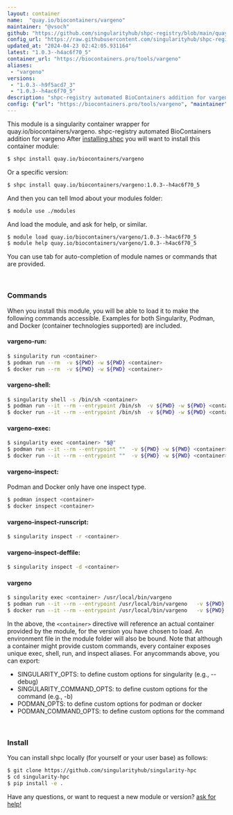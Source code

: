 ```yaml
---
layout: container
name:  "quay.io/biocontainers/vargeno"
maintainer: "@vsoch"
github: "https://github.com/singularityhub/shpc-registry/blob/main/quay.io/biocontainers/vargeno/container.yaml"
config_url: "https://raw.githubusercontent.com/singularityhub/shpc-registry/main/quay.io/biocontainers/vargeno/container.yaml"
updated_at: "2024-04-23 02:42:05.931164"
latest: "1.0.3--h4ac6f70_5"
container_url: "https://biocontainers.pro/tools/vargeno"
aliases:
 - "vargeno"
versions:
 - "1.0.3--h9f5acd7_3"
 - "1.0.3--h4ac6f70_5"
description: "shpc-registry automated BioContainers addition for vargeno"
config: {"url": "https://biocontainers.pro/tools/vargeno", "maintainer": "@vsoch", "description": "shpc-registry automated BioContainers addition for vargeno", "latest": {"1.0.3--h4ac6f70_5": "sha256:56a970ce73ddae4da260b0fda764a0e6b0816e4eb4990c95af3632504c6c7a4d"}, "tags": {"1.0.3--h9f5acd7_3": "sha256:4da3bde328e0c75ffe430ad7a8f90fcd15a0914b9a06f9649a5a99e25d07e9fc", "1.0.3--h4ac6f70_5": "sha256:56a970ce73ddae4da260b0fda764a0e6b0816e4eb4990c95af3632504c6c7a4d"}, "docker": "quay.io/biocontainers/vargeno", "aliases": {"vargeno": "/usr/local/bin/vargeno"}}
---
```


This module is a singularity container wrapper for quay.io/biocontainers/vargeno.
shpc-registry automated BioContainers addition for vargeno
After [installing shpc](#install) you will want to install this container module:


```bash
$ shpc install quay.io/biocontainers/vargeno
```

Or a specific version:

```bash
$ shpc install quay.io/biocontainers/vargeno:1.0.3--h4ac6f70_5
```

And then you can tell lmod about your modules folder:

```bash
$ module use ./modules
```

And load the module, and ask for help, or similar.

```bash
$ module load quay.io/biocontainers/vargeno/1.0.3--h4ac6f70_5
$ module help quay.io/biocontainers/vargeno/1.0.3--h4ac6f70_5
```

You can use tab for auto-completion of module names or commands that are provided.

<br>

### Commands

When you install this module, you will be able to load it to make the following commands accessible.
Examples for both Singularity, Podman, and Docker (container technologies supported) are included.

#### vargeno-run:

```bash
$ singularity run <container>
$ podman run --rm  -v ${PWD} -w ${PWD} <container>
$ docker run --rm  -v ${PWD} -w ${PWD} <container>
```

#### vargeno-shell:

```bash
$ singularity shell -s /bin/sh <container>
$ podman run --it --rm --entrypoint /bin/sh  -v ${PWD} -w ${PWD} <container>
$ docker run --it --rm --entrypoint /bin/sh  -v ${PWD} -w ${PWD} <container>
```

#### vargeno-exec:

```bash
$ singularity exec <container> "$@"
$ podman run --it --rm --entrypoint ""  -v ${PWD} -w ${PWD} <container> "$@"
$ docker run --it --rm --entrypoint ""  -v ${PWD} -w ${PWD} <container> "$@"
```

#### vargeno-inspect:

Podman and Docker only have one inspect type.

```bash
$ podman inspect <container>
$ docker inspect <container>
```

#### vargeno-inspect-runscript:

```bash
$ singularity inspect -r <container>
```

#### vargeno-inspect-deffile:

```bash
$ singularity inspect -d <container>
```


#### vargeno

```bash
$ singularity exec <container> /usr/local/bin/vargeno
$ podman run --it --rm --entrypoint /usr/local/bin/vargeno   -v ${PWD} -w ${PWD} <container> -c " $@"
$ docker run --it --rm --entrypoint /usr/local/bin/vargeno   -v ${PWD} -w ${PWD} <container> -c " $@"
```



In the above, the `<container>` directive will reference an actual container provided
by the module, for the version you have chosen to load. An environment file in the
module folder will also be bound. Note that although a container
might provide custom commands, every container exposes unique exec, shell, run, and
inspect aliases. For anycommands above, you can export:

 - SINGULARITY_OPTS: to define custom options for singularity (e.g., --debug)
 - SINGULARITY_COMMAND_OPTS: to define custom options for the command (e.g., -b)
 - PODMAN_OPTS: to define custom options for podman or docker
 - PODMAN_COMMAND_OPTS: to define custom options for the command

<br>

### Install

You can install shpc locally (for yourself or your user base) as follows:

```bash
$ git clone https://github.com/singularityhub/singularity-hpc
$ cd singularity-hpc
$ pip install -e .
```

Have any questions, or want to request a new module or version? [ask for help!](https://github.com/singularityhub/singularity-hpc/issues)